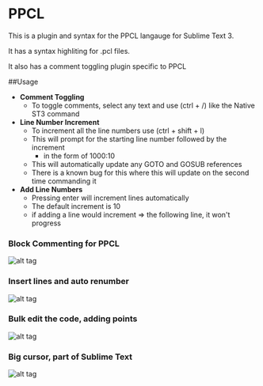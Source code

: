 # PPCL

This is a plugin and syntax for the PPCL langauge for Sublime Text 3.

It has a syntax highliting for .pcl files.

It also has a comment toggling plugin specific to PPCL 


##Usage
- **Comment Toggling**
	- To toggle comments, select any text and use (ctrl + /) like the Native ST3 command
- **Line Number Increment**
	- To increment all the line numbers use (ctrl + shift + l)
	- This will prompt for the starting line number followed by the increment
		- in the form of 1000:10
	- This will automatically update any GOTO and GOSUB references
	- There is a known bug for this where this will update on the second time commanding it
- **Add Line Numbers**
	- Pressing enter will increment lines automatically
	- The default increment is 10
	- if adding a line would increment => the following line, it won't progress


### Block Commenting for PPCL
![alt tag](https://cloud.githubusercontent.com/assets/10290469/15620019/c507b5c4-2425-11e6-9e0f-a3697ecbd0c0.gif)


### Insert lines and auto renumber
![alt tag](https://cloud.githubusercontent.com/assets/10290469/15620027/cf0ff4fa-2425-11e6-9f33-26dbe2314918.gif)


### Bulk edit the code, adding points
![alt tag](https://cloud.githubusercontent.com/assets/10290469/15620036/db199fe4-2425-11e6-8818-cf13ffe7d25f.gif)


### Big cursor, part of Sublime Text
![alt tag](https://cloud.githubusercontent.com/assets/10290469/15620038/dfa1561a-2425-11e6-9572-2213421cac3d.gif)
